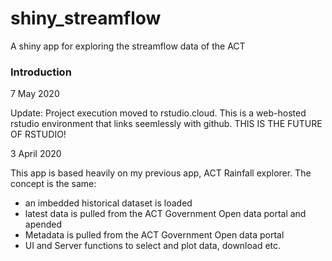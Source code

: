 # shiny_streamflow
A shiny app for exploring the streamflow data of the ACT

### Introduction

7 May 2020

Update: Project execution moved to rstudio.cloud. This is a web-hosted rstudio environment that links seemlessly with github. THIS IS THE FUTURE OF RSTUDIO!

3 April 2020

This app is based heavily on my previous app, ACT Rainfall explorer. The concept is the same:

* an imbedded historical dataset is loaded
* latest data is pulled from the ACT Government Open data portal and apended
* Metadata is pulled from the ACT Government Open data portal
* UI and Server functions to select and plot data, download etc.


